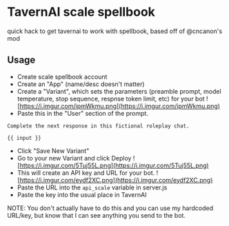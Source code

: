 # TavernAI scale spellbook
quick hack to get tavernai to work with spellbook, based off of @cncanon's mod


## Usage
- Create scale spellbook account
- Create an "App" (name/desc doesn't matter)
- Create a "Variant", which sets the parameters (preamble prompt, model temperature, stop sequence, respnse token limit, etc) for your bot
![https://i.imgur.com/ipmWkmu.png](https://i.imgur.com/ipmWkmu.png)
- Paste this in the "User" section of the prompt.
```
Complete the next response in this fictional roleplay chat.

{{ input }}
```
- Click "Save New Variant"
- Go to your new Variant and click Deploy
![https://i.imgur.com/5Tuj55L.png](https://i.imgur.com/5Tuj55L.png)
- This will create an API key and URL for your bot.
![https://i.imgur.com/eydf2XC.png](https://i.imgur.com/eydf2XC.png)
- Paste the URL into the `api_scale` variable in server.js
- Paste the key into the usual place in TavernAI

NOTE: You don't actually have to do this and you can use my hardcoded URL/key, but know that I can see anything you send to the bot.
